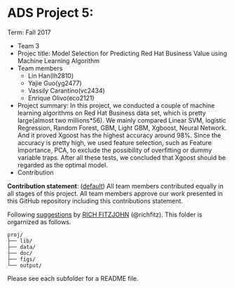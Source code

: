 # ADS Project 5: 

Term: Fall 2017

+ Team 3
+ Projec title: Model Selection for Predicting Red Hat Business Value using Machine Learning Algorithm
+ Team members
	+ Lin Han(lh2810)
	+ Yajie Guo(yg2477)
	+ Vassily Carantino(vc2434)
	+ Enrique Olivo(eco2121)
+ Project summary: In this project, we conducted a couple of machine learning algorithms on Red Hat Business data set, which is pretty large(almost two millions*56). We mainly compared Linear SVM, logistic Regression, Random Forest, GBM, Light GBM, Xgboost, Neural Network. And it proved Xgoost has the highest accuracy around 98%. Since the accuracy is pretty high, we used feature selection, such as Feature Importance, PCA, to exclude the possibility of overfitting or dummy variable traps. After all these tests, we concluded that Xgoost should be regarded as the optimal model.
+ Contribution

	
**Contribution statement**: ([default](doc/a_note_on_contributions.md)) All team members contributed equally in all stages of this project. All team members approve our work presented in this GitHub repository including this contributions statement. 

Following [suggestions](http://nicercode.github.io/blog/2013-04-05-projects/) by [RICH FITZJOHN](http://nicercode.github.io/about/#Team) (@richfitz). This folder is orgarnized as follows.

```
proj/
├── lib/
├── data/
├── doc/
├── figs/
└── output/
```

Please see each subfolder for a README file.
